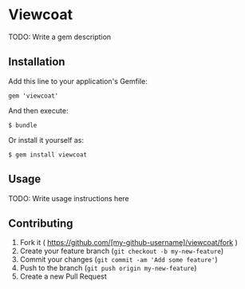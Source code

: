 # Viewcoat

TODO: Write a gem description

## Installation

Add this line to your application's Gemfile:

    gem 'viewcoat'

And then execute:

    $ bundle

Or install it yourself as:

    $ gem install viewcoat

## Usage

TODO: Write usage instructions here

## Contributing

1. Fork it ( https://github.com/[my-github-username]/viewcoat/fork )
2. Create your feature branch (`git checkout -b my-new-feature`)
3. Commit your changes (`git commit -am 'Add some feature'`)
4. Push to the branch (`git push origin my-new-feature`)
5. Create a new Pull Request
